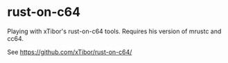 # rust-on-c64
Playing with xTibor's rust-on-c64 tools.  Requires his version of mrustc and cc64.

See https://github.com/xTibor/rust-on-c64/
